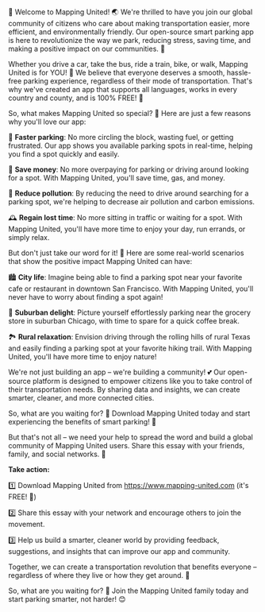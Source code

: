 🎉 Welcome to Mapping United! 🌏 We're thrilled to have you join our global community of citizens who care about making transportation easier, more efficient, and environmentally friendly. Our open-source smart parking app is here to revolutionize the way we park, reducing stress, saving time, and making a positive impact on our communities. 🚀

Whether you drive a car, take the bus, ride a train, bike, or walk, Mapping United is for YOU! 🌟 We believe that everyone deserves a smooth, hassle-free parking experience, regardless of their mode of transportation. That's why we've created an app that supports all languages, works in every country and county, and is 100% FREE! 🤑

So, what makes Mapping United so special? 🤔 Here are just a few reasons why you'll love our app:

🚗 **Faster parking**: No more circling the block, wasting fuel, or getting frustrated. Our app shows you available parking spots in real-time, helping you find a spot quickly and easily.

💸 **Save money**: No more overpaying for parking or driving around looking for a spot. With Mapping United, you'll save time, gas, and money.

🌟 **Reduce pollution**: By reducing the need to drive around searching for a parking spot, we're helping to decrease air pollution and carbon emissions.

🕰️ **Regain lost time**: No more sitting in traffic or waiting for a spot. With Mapping United, you'll have more time to enjoy your day, run errands, or simply relax.

But don't just take our word for it! 🤔 Here are some real-world scenarios that show the positive impact Mapping United can have:

🏙️ **City life**: Imagine being able to find a parking spot near your favorite cafe or restaurant in downtown San Francisco. With Mapping United, you'll never have to worry about finding a spot again!

🌳 **Suburban delight**: Picture yourself effortlessly parking near the grocery store in suburban Chicago, with time to spare for a quick coffee break.

🏞️ **Rural relaxation**: Envision driving through the rolling hills of rural Texas and easily finding a parking spot at your favorite hiking trail. With Mapping United, you'll have more time to enjoy nature!

We're not just building an app – we're building a community! 💕 Our open-source platform is designed to empower citizens like you to take control of their transportation needs. By sharing data and insights, we can create smarter, cleaner, and more connected cities.

So, what are you waiting for? 🤔 Download Mapping United today and start experiencing the benefits of smart parking! 📲

But that's not all – we need your help to spread the word and build a global community of Mapping United users. Share this essay with your friends, family, and social networks. 💬

**Take action:**

1️⃣ Download Mapping United from https://www.mapping-united.com (it's FREE! 🤑)

2️⃣ Share this essay with your network and encourage others to join the movement.

3️⃣ Help us build a smarter, cleaner world by providing feedback, suggestions, and insights that can improve our app and community.

Together, we can create a transportation revolution that benefits everyone – regardless of where they live or how they get around. 🌟

So, what are you waiting for? 🤔 Join the Mapping United family today and start parking smarter, not harder! 😊